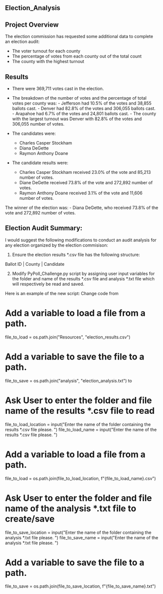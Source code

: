 ## Election_Analysis

## Project Overview
The election commission has requested some additional data to complete an election audit:

- The voter turnout for each county
- The percentage of votes from each county out of the total count
- The county with the highest turnout

## Results
- There were 369,711 votes cast in the election.

- The breakdown of the number of votes and the percentage of total votes per county was:
        - Jefferson had 10.5% of the votes and 38,855 ballots cast.
        - Denver had 82.8% of the votes and 306,055 ballots cast.
        - Arapahoe had 6.7% of the votes and 24,801 ballots cast.
        - The county with the largest turnout was Denver with 82.8% of the votes and 306,055 number of votes.

- The candidates were:
    - Charles Casper Stockham
    - Diana DeGette
    - Raymon Anthony Doane

- The candidate results were:
    - Charles Casper Stockham received 23.0% of the vote and 85,213 number of votes.
    - Diane DeGette received 73.8% of the vote and 272,892 number of votes.
    - Raymon Anthony Doane received 3.1% of the vote and 11,606 number of votes.

The winner of the election was:
    - Diana DeGette, who received 73.8% of the vote and 272,892 number of votes.

## Election Audit Summary:

I would suggest the following modifications to conduct an audit analysis for any election organized by the election commisison:

1) Ensure the election results *.csv file has the following structure:

Ballot ID | County | Candidate

2) Modify PyPoll_Challenge.py script by assigning user input variables for the folder and name of the results *.csv file and analysis *.txt file which will respectively be read and saved.

Here is an example of the new script:
Change code from

# Add a variable to load a file from a path.
file_to_load = os.path.join("Resources", "election_results.csv")

# Add a variable to save the file to a path.
file_to_save = os.path.join("analysis", "election_analysis.txt")
to

# Ask User to enter the folder and file name of the results *.csv file to read
file_to_load_location = input("Enter the name of the folder containing the results *.csv file please.  ")
file_to_load_name = input("Enter the name of the results *.csv file please.  ")
# Add a variable to load a file from a path.
file_to_load = os.path.join(file_to_load_location, f"{file_to_load_name}.csv")

# Ask User to enter the folder and file name of the analysis *.txt file to create/save
file_to_save_location = input("Enter the name of the folder containing the analysis *.txt file please.  ")
file_to_save_name = input("Enter the name of the analysis *.txt file please.  ")
# Add a variable to save the file to a path.
file_to_save = os.path.join(file_to_save_location, f"{file_to_save_name}.txt")